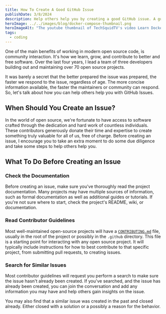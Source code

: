 ```yaml
---
title: How To Create A Good GitHub Issue
publishDate: 3/8/2024
description: Help others help you by creating a good GitHub issue. A guide to creating a high quality issues and improving your chance of getting help.
heroImage: ../../images/blog/docker-compose-thumbnail.png
heroImageAlt: "The youtube thumbnail of TechSquidTV's video Learn Docker-Compose In 10 Minutes. It features the Docker and Wordpress logos."
tags:
  - coding
---
```


One of the main benefits of working in modern open source code, is community interaction. It's how we learn, grow, and contribute to better and free software. Over the last four years, I lead a team of three developers building out and maintaining over 70 open source projects.

It was barely a secret that the better prepared the issue was prepared, the faster we respond to the issue, regardless of age. The more concise information available, the faster the maintainers or community can respond. So, let's talk about how you can help others help you with GitHub Issues.

## When Should You Create an Issue?

In the world of open source, we're fortunate to have access to software crafted through the dedication and hard work of countless individuals. These contributors generously donate their time and expertise to create something truly valuable for all of us, free of charge. Before creating an issue, I encourage you to take an extra moment to do some due diligence and take some steps to help others help you.

## What To Do Before Creating an Issue

### Check the Documentation

Before creating an issue, make sure you've thoroughly read the project documentation. Many projects may have multiple sources of information, such as formal documentation as well as additional guides or tutorials. If you're not sure where to start, check the project's README, wiki, or documentation.

### Read Contributor Guidelines

Most well-maintained open-source projects will have a [`CONTRIBUTING.md`](https://docs.github.com/en/communities/setting-up-your-project-for-healthy-contributions/setting-guidelines-for-repository-contributors#about-contributing-guidelines) file, usually in the root of the project or possibly in the `.github` directory. This file is a starting point for interacting with any open source project. It will typically include instructions for how to best contribute to that specific project, from submitting pull requests, to creating issues.

### Search for Similar Issues

Most contributor guidelines will request you perform a search to make sure the issue hasn't already been created. If you've searched, and the issue has already been created, you can join the conversation and add any information you may have and help others gain insights on the issue.

You may also find that a similar issue was created in the past and closed already. Either closed with a solution or a possibly a reason for the behavior.


